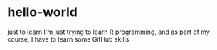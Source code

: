 # hello-world
just to learn
I'm just trying to learn R programming, and as part of my course, I have to learn some GitHub skills
